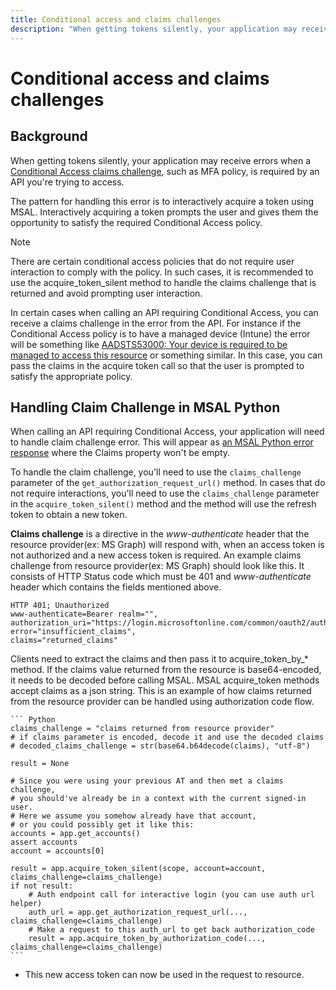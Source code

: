 ```yaml
---
title: Conditional access and claims challenges
description: "When getting tokens silently, your application may receive errors when a Conditional Access claims challenge, such as MFA polic, is required by an API you're trying to access."
---
```


# Conditional access and claims challenges

## Background

When getting tokens silently, your application may receive errors when a [Conditional Access claims challenge](/azure/active-directory/develop/conditional-access-dev-guide), such as MFA policy, is required by an API you're trying to access.

The pattern for handling this error is to interactively acquire a token using MSAL. Interactively acquiring a token prompts the user and gives them the opportunity to satisfy the required Conditional Access policy.

> [!NOTE]
> There are certain conditional access policies that do not require user interaction to comply with the policy. In such cases, it is recommended to use the acquire_token_silent method to handle the claims challenge that is returned and avoid prompting user interaction.

In certain cases when calling an API requiring Conditional Access, you can receive a claims challenge in the error from the API. For instance if the Conditional Access policy is to have a managed device (Intune) the error will be something like
[AADSTS53000: Your device is required to be managed to access this resource](/azure/active-directory/develop/reference-aadsts-error-codes)
or something similar. In this case, you can pass the claims in the acquire token call so that the user is prompted to satisfy the appropriate policy.

## Handling Claim Challenge in MSAL Python

When calling an API requiring Conditional Access, your application will need to handle claim challenge error.
This will appear as
[an MSAL Python error response](/azure/active-directory/develop/msal-handling-exceptions?tabs=python)
where the Claims property won't be empty.

To handle the claim challenge, you'll need to use the `claims_challenge` parameter of the `get_authorization_request_url()` method. In cases that do not require interactions, you'll need to use the `claims_challenge` parameter in the `acquire_token_silent()` method and the method will use the refresh token to obtain a new token.

**Claims challenge** is a directive in the *www-authenticate* header that the resource provider(ex: MS Graph) will respond with, when an access token is not authorized and a new access token is required. An example claims challenge from resource provider(ex: MS Graph) should look like this. It consists of HTTP Status code which must be 401 and *www-authenticate* header which contains the fields mentioned above.

```http
HTTP 401; Unauthorized 
www-authenticate=Bearer realm="", 
authorization_uri="https://login.microsoftonline.com/common/oauth2/authorize", 
error="insufficient_claims", 
claims="returned_claims"
```

Clients need to extract the claims and then pass it to acquire_token_by_* method. If the claims value returned from the resource is base64-encoded, it needs to be decoded before calling MSAL. MSAL acquire_token methods accept claims as a json string. This is an example of how claims returned from the resource provider can be handled using authorization code flow.

    ``` Python
    claims_challenge = "claims returned from resource provider"
    # if claims parameter is encoded, decode it and use the decoded claims
    # decoded_claims_challenge = str(base64.b64decode(claims), "utf-8")

    result = None

    # Since you were using your previous AT and then met a claims challenge,
    # you should've already be in a context with the current signed-in user.
    # Here we assume you somehow already have that account,
    # or you could possibly get it like this:
    accounts = app.get_accounts()
    assert accounts
    account = accounts[0]

    result = app.acquire_token_silent(scope, account=account, claims_challenge=claims_challenge)
    if not result:
        # Auth endpoint call for interactive login (you can use auth url helper)
        auth_url = app.get_authorization_request_url(..., claims_challenge=claims_challenge)
        # Make a request to this auth_url to get back authorization_code
        result = app.acquire_token_by_authorization_code(..., claims_challenge=claims_challenge)
    ```

- This new access token can now be used in the request to resource.